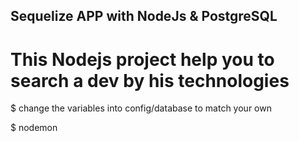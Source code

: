 ## Sequelize APP with NodeJs & PostgreSQL

# This Nodejs project help you to search a dev by his technologies

$ change the variables into config/database to match your own

$ nodemon
